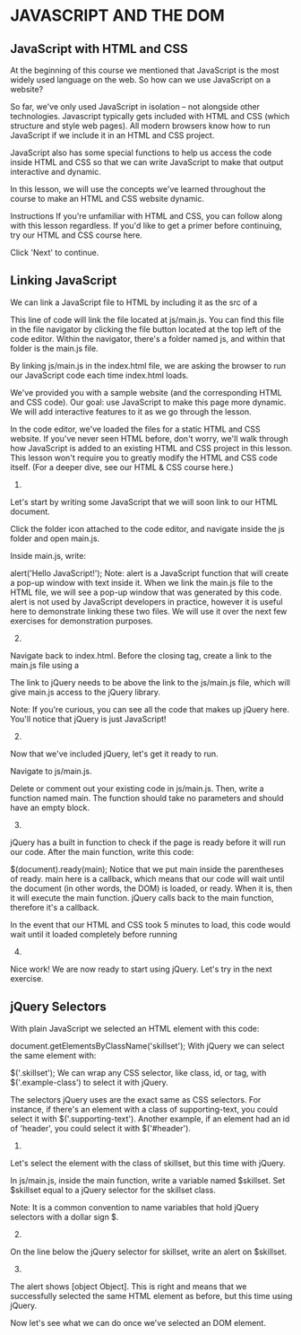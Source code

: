 # JAVASCRIPT AND THE DOM
## JavaScript with HTML and CSS
At the beginning of this course we mentioned that JavaScript is the most widely used language on the web. So how can we use JavaScript on a website?

So far, we've only used JavaScript in isolation – not alongside other technologies. Javascript typically gets included with HTML and CSS (which structure and style web pages). All modern browsers know how to run JavaScript if we include it in an HTML and CSS project.

JavaScript also has some special functions to help us access the code inside HTML and CSS so that we can write JavaScript to make that output interactive and dynamic.

In this lesson, we will use the concepts we've learned throughout the course to make an HTML and CSS website dynamic.

Instructions
If you're unfamiliar with HTML and CSS, you can follow along with this lesson regardless. If you'd like to get a primer before continuing, try our HTML and CSS course here.

Click 'Next' to continue.

## Linking JavaScript
We can link a JavaScript file to HTML by including it as the src of a <script> tag inside of an HTML file, like this:

<script src='js/main.js'></script>
This line of code will link the file located at js/main.js. You can find this file in the file navigator by clicking the file button located at the top left of the code editor. Within the navigator, there's a folder named js, and within that folder is the main.js file.

By linking js/main.js in the index.html file, we are asking the browser to run our JavaScript code each time index.html loads.

We've provided you with a sample website (and the corresponding HTML and CSS code). Our goal: use JavaScript to make this page more dynamic. We will add interactive features to it as we go through the lesson.

In the code editor, we've loaded the files for a static HTML and CSS website. If you've never seen HTML before, don't worry, we'll walk through how JavaScript is added to an existing HTML and CSS project in this lesson. This lesson won't require you to greatly modify the HTML and CSS code itself. (For a deeper dive, see our HTML & CSS course here.)

1.
Let's start by writing some JavaScript that we will soon link to our HTML document.

Click the folder icon attached to the code editor, and navigate inside the js folder and open main.js.

Inside main.js, write:

alert('Hello JavaScript!');
Note: alert is a JavaScript function that will create a pop-up window with text inside it. When we link the main.js file to the HTML file, we will see a pop-up window that was generated by this code. alert is not used by JavaScript developers in practice, however it is useful here to demonstrate linking these two files. We will use it over the next few exercises for demonstration purposes.

2.
Navigate back to index.html. Before the closing </body> tag, create a link to the main.js file using a <script> tag.

Once you've add it, click 'Run'.


3.
Nice alert pop-up! We just connected JavaScript to an HTML file. When the HTML document loaded, it ran the code inside main.js, which created the alert pop-up.

Now let's take this a step further.


## Document Object Model
The Document Object Model, commonly referred to as the DOM', is the term for elements in an HTML file. Elements are any HTML code denoted by HTML tags, like <div>, <a>, or <p>. Let's use JavaScript to interact with the DOM.

We can select an HTML element with JavaScript by selecting its class attribute, like this:

var header = document.getElementsByClassName('example-class-name');
This would find an element like this in the HTML:

<div class='example-class-name'> ... </div>
Instructions
1.
Let's see how JavaScript can select an HTML element.

Inside index.html, notice there's an <div> element with a class of skillset on line 10. Let's select this element with JavaScript.

Click on the folder icon to navigate to js/main.js.

Inside main.js, delete the alert you wrote in the last exercise. Then, create a variable named skillset and set it equal to the HTML element with the class skillset.

2.
Under the skillset variable, use an alert to make the skillset variable's value into a pop-up.

3.
Way to go! The pop up showed that you selected an [object HTMLCollection].

This confirms that JavaScript can select HTML elements. Since we can select HTML elements, we can manipulate them.

Selecting and modifying HTML elements with plain JavaScript can be tricky. Luckily, there's an easier way. Click 'Next' to learn more.

## jQuery
We've just covered how to select HTML elements using the syntax: document.getElementsByClassName. This is verbose and clunky, however. If we were to select a lot of elements this way, our code would get dense and difficult to read.

Wouldn't it be nice if there was a simpler way to select DOM elements? As you might have guessed, there is!

To better interact with DOM elements, we can use a library. A library is a set of code that contains useful pre-written functions that help with certain tasks.

A great library for interacting with the DOM is jQuery.

jQuery is a library written in JavaScript. The syntax and functions it contains will help us interact with DOM efficiently. We'll walk through a few examples in the following exercises.

In order to use jQuery, we need to:

Include jQuery in our project. jQuery is a library, which means it is a set of code in a file, therefore we will need to link that file in our HTML in order to access it.

Once we link it in our HTML file, we can use its functions and syntax in our js/main.js file.

Once linked, we'll need to make sure our HTML is loaded before we run our jQuery and JavaScript code.

This will prevent our jQuery and JavaScript code from running before the elements they select are rendered.

1.
Since jQuery is a library of code, we need to include a link to it in our index.html file before we can use it. Before the closing </body> tag, right above your current <script> tag, include this code:

<script src='https://code.jquery.com/jquery-3.1.0.min.js'></script>
The link to jQuery needs to be above the link to the js/main.js file, which will give main.js access to the jQuery library.

Note: If you're curious, you can see all the code that makes up jQuery here. You'll notice that jQuery is just JavaScript!

2.
Now that we've included jQuery, let's get it ready to run.

Navigate to js/main.js.

Delete or comment out your existing code in js/main.js. Then, write a function named main. The function should take no parameters and should have an empty block.


3.
jQuery has a built in function to check if the page is ready before it will run our code. After the main function, write this code:

$(document).ready(main);
Notice that we put main inside the parentheses of ready. main here is a callback, which means that our code will wait until the document (in other words, the DOM) is loaded, or ready. When it is, then it will execute the main function. jQuery calls back to the main function, therefore it's a callback.

In the event that our HTML and CSS took 5 minutes to load, this code would wait until it loaded completely before running

4.
Nice work! We are now ready to start using jQuery. Let's try in the next exercise.

## jQuery Selectors
With plain JavaScript we selected an HTML element with this code:

document.getElementsByClassName('skillset');
With jQuery we can select the same element with:

$('.skillset');
We can wrap any CSS selector, like class, id, or tag, with $('.example-class') to select it with jQuery.

The selectors jQuery uses are the exact same as CSS selectors. For instance, if there's an element with a class of supporting-text, you could select it with $('.supporting-text'). Another example, if an element had an id of 'header', you could select it with $('#header').

1.
Let's select the element with the class of skillset, but this time with jQuery.

In js/main.js, inside the main function, write a variable named $skillset. Set $skillset equal to a jQuery selector for the skillset class.

Note: It is a common convention to name variables that hold jQuery selectors with a dollar sign $.



2.
On the line below the jQuery selector for skillset, write an alert on $skillset.

3.
The alert shows [object Object]. This is right and means that we successfully selected the same HTML element as before, but this time using jQuery.

Now let's see what we can do once we've selected an DOM element.

